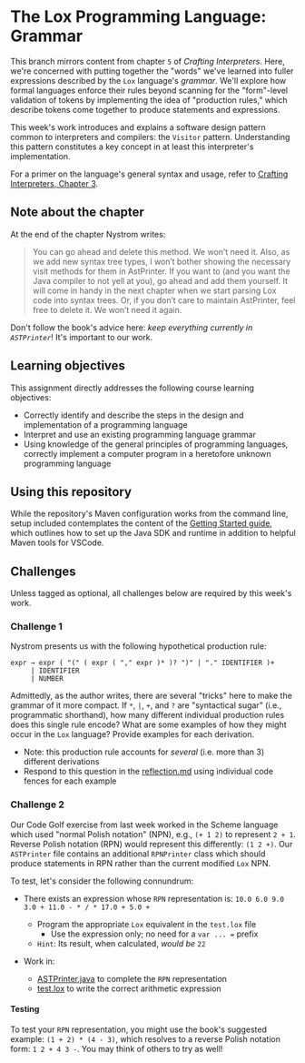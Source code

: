# The Lox Programming Language: Grammar

This branch mirrors content from chapter `5` of _Crafting Interpreters_. Here, we're concerned
with putting together the "words" we've learned into fuller expressions described by the `Lox`
language's _grammar_. We'll explore how formal languages enforce their rules beyond scanning
for the "form"-level validation of tokens by implementing the idea of "production rules," which
describe tokens come together to produce statements and expressions.

This week's work introduces and explains a software design pattern common to interpreters and
compilers: the `Visitor` pattern. Understanding this pattern constitutes a key concept in at
least this interpreter's implementation. 

For a primer on the language's general syntax and usage, refer to 
[Crafting Interpreters, Chapter 3](https://www.craftinginterpreters.com/the-lox-language.html).

## Note about the chapter

At the end of the chapter Nystrom writes:

> You can go ahead and delete this method. We won’t need it. Also, as we add new syntax tree types, 
> I won’t bother showing the necessary visit methods for them in AstPrinter. If you want to (and you 
> want the Java compiler to not yell at you), go ahead and add them yourself. It will come in handy 
> in the next chapter when we start parsing Lox code into syntax trees. Or, if you don’t care to maintain 
> AstPrinter, feel free to delete it. We won’t need it again.

Don't follow the book's advice here: _keep everything currently in `ASTPrinter`_! It's important to our work.

## Learning objectives

This assignment directly addresses the following course learning objectives:

* Correctly identify and describe the steps in the design and implementation of a programming language
* Interpret and use an existing programming language grammar
* Using knowledge of the general principles of programming languages, correctly implement a computer program in a heretofore unknown programming language

## Using this repository

While the repository's Maven configuration works from the command line, setup included contemplates
the content of the [Getting Started guide](wiki/Getting-Started), which outlines how to set
up the Java SDK and runtime in addition to helpful Maven tools for VSCode.

## Challenges

Unless tagged as optional, all challenges below are required by this week's work.

### Challenge 1

Nystrom presents us with the following hypothetical production rule:
```
expr → expr ( "(" ( expr ( "," expr )* )? ")" | "." IDENTIFIER )+
     | IDENTIFIER
     | NUMBER
```
Admittedly, as the author writes, there are several "tricks" here to make the grammar of it more compact.
If `*`, `|`, `+`, and `?` are "syntactical sugar" (i.e., programmatic shorthand), how many different 
individual production rules does this single rule encode? What are some examples of how they might occur
in the `Lox` language? Provide examples for each derivation.
* Note: this production rule accounts for _several_ (i.e. more than 3) different derivations
* Respond to this question in the [reflection.md](docs/reflection.md) using individual code fences
for each example

### Challenge 2

Our Code Golf exercise from last week worked in the Scheme language which used "normal Polish notation" 
(NPN), e.g., `(+ 1 2)` to represent `2 + 1`. Reverse Polish notation (RPN) would represent this differently: 
`(1 2 +)`. Our `ASTPrinter` file contains an additional `RPNPrinter` class which should produce statements 
in RPN rather than the current modified `Lox` NPN. 

To test, let's consider the following connundrum:
* There exists an expression whose `RPN` representation is: `10.0 6.0 9.0 3.0 + 11.0 - * / * 17.0 + 5.0 +`
  * Program the appropriate `Lox` equivalent in the `test.lox` file
    * Use the expression only; no need for a `var ... =` prefix
  * `Hint`: Its result, when calculated, _would be_ `22`

* Work in: 
  * [ASTPrinter.java](interpreter/src/main/java/com/interpreter/lox/ASTPrinter.java) to complete the `RPN` representation
  * [test.lox](interpreter/src/test/resources/test.lox) to write the correct arithmetic expression

#### Testing

To test your `RPN` representation, you might use the book's suggested example: `(1 + 2) * (4 - 3)`, which 
resolves to a reverse Polish notation form: `1 2 + 4 3 -`. You may think of others to try as well!

